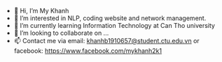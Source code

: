 - 👋 Hi, I’m My Khanh
- 👀 I’m interested in NLP, coding website and network management.
- 🌱 I’m currently learning Information Technology at Can Tho university
- 💞️ I’m looking to collaborate on ...
- 📫 Contact me via email: khanhb1910657@student.ctu.edu.vn or facebook: https://www.facebook.com/mykhanh2k1

<!---
ntmkhanh/ntmkhanh is a ✨ special ✨ repository because its `README.md` (this file) appears on your GitHub profile.
You can click the Preview link to take a look at your changes.
--->
